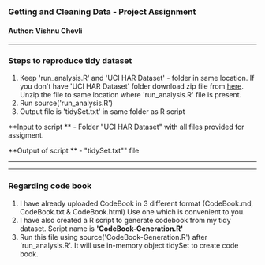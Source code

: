 ### Getting and Cleaning Data - Project Assignment
#### Author: Vishnu Chevli
- - - 

### Steps to reproduce tidy dataset
 1. Keep 'run_analysis.R' and 'UCI HAR Dataset' - folder in same location. 
    If you don't have 'UCI HAR Dataset' folder download zip file from [here](https://d396qusza40orc.cloudfront.net/getdata%2Fprojectfiles%2FUCI%20HAR%20Dataset.zip). Unzip the file to same location where 'run_analysis.R' file is present.
 2. Run source('run_analysis.R')
 3. Output file is 'tidySet.txt' in same folder as R script

**Input to script ** - Folder "UCI HAR Dataset" with all files provided for assigment.  

**Output of script ** - "tidySet.txt"" file

- - - 

- - - 

### Regarding code book
 1. I have already uploaded CodeBook in 3 different format (CodeBook.md, CodeBook.txt & CodeBook.html) Use one which is convenient to you.
 2. I have also created a R script to generate codebook from my tidy dataset. Script name is **'CodeBook-Generation.R'**
 3. Run this file using source('CodeBook-Generation.R') after 'run_analysis.R'. It will use in-memory object tidySet to create code book.